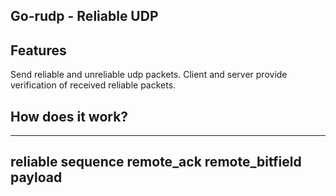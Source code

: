 ## Go-rudp - Reliable UDP

## Features
Send reliable and unreliable udp packets.  Client and server provide verification of received reliable packets.

## How does it work?

---
reliable
sequence
remote_ack
remote_bitfield
payload
---